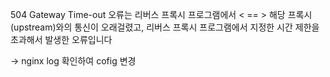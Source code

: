504 Gateway Time-out 오류는 리버스 프록시 프로그램에서 < == > 해당 프록시(upstream)와의 통신이 오래걸렸고, 리버스 프록시 프로그램에서 지정한 시간 제한을 초과해서 발생한 오류입니다


-> nginx log 확인하여 cofig 변경